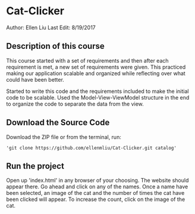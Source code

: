 # Cat-Clicker
Author: Ellen Liu
Last Edit: 8/19/2017

## Description of this course
This course started with a set of requirements and then after each requirement is met, a new set of requirements were given. This practiced making our application scalable and organized while reflecting over what could have been better.

Started to write this code and the requirements included to make the initial code to be scalable. Used the Model-View-ViewModel structure in the end to organize the code to separate the data from the view.

## Download the Source Code
Download the ZIP file or from the terminal, run:

    'git clone https://github.com/ellenmliu/Cat-Clicker.git catalog'


## Run the project
Open up 'index.html' in any browser of your choosing. The website should appear there. Go ahead and click on any of the names. Once a name have been selected, an image of the cat and the number of times the cat have been clicked will appear. To increase the count, click on the image of the cat.
